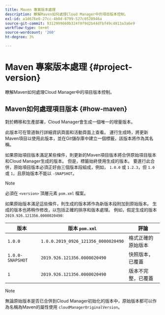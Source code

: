 ```yaml
---
title: Maven 專案版本處理
description: 瞭解Maven如何處理Cloud Manager中的項目版本控制。
exl-id: a1d676e0-27cc-4b0d-8799-527c0520946a
source-git-commit: 9312999660b324f0f9d2b44dfbf49c4813a3a6e9
workflow-type: tm+mt
source-wordcount: '260'
ht-degree: 3%

---
```



# Maven 專案版本處理 {#project-version}

瞭解Maven如何處理Cloud Manager中的項目版本控制。

## Maven如何處理項目版本 {#how-maven}

對於轉移和生產部署，Cloud Manager會生成一個唯一的增量版本。

此版本可在管道執行詳細資訊頁面和活動頁面上查看。 運行生成時，將更新Maven項目以使用此版本，並在Git儲存庫中建立一個標籤，該版本將作為其名稱。

如果原始項目版本滿足某些條件，則更新的Maven項目版本將合併原始項目版本和Cloud Manager生成的版本。 但是，標籤始終使用生成的版本。 要進行此合併，原始項目版本必須正好由三個版本段組成，例如， `1.0.0` 或 `1.2.3`，但 `1.0` 或 `1`，且原始版本不能以 `-SNAPSHOT`。

>[!NOTE]
>
>必須在 `<version>` 頂層元素 `pom.xml` 檔案。

如果原始版本滿足這些條件，則生成的版本將作為新版本段附加到原始版本。 生成的版本也將稍作修改，以包括正確的排序和版本處理。 例如，假定生成的版本 `2019.926.121356.0000020490`:

| 版本 | 版本 `pom.xml` | 評論 |
|---|---|---|
| `1.0.0` | `1.0.0.2019_0926_121356_0000020490` | 格式正確的原始版本 |
| `1.0.0-SNAPSHOT` | `2019.926.121356.0000020490` | 快照版本，已覆蓋 |
| `1` | `2019.926.121356.0000020490` | 版本不完整，已覆蓋 |

>[!NOTE]
>
>無論原始版本是否已合併到Cloud Manager初始化的版本中，原始版本都可以作為名稱為Maven的屬性使用 `cloudManagerOriginalVersion`。
